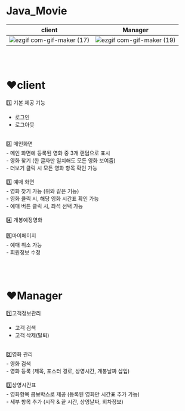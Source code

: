 # Java_Movie

|client|Manager|
|---|---|
|![ezgif com-gif-maker (17)](https://user-images.githubusercontent.com/69586104/147101289-ec121518-064a-4e0c-b7ed-6ca758b57e37.gif)|![ezgif com-gif-maker (19)](https://user-images.githubusercontent.com/69586104/147101765-ab9614ab-ee3c-4f88-9c34-de33fe385a19.gif)|

<br>
<br>

# ❤client <br>
1️⃣ 기본 제공 기능 <br>
- 로그인 <br>
- 로그아웃
<br>
2️⃣ 메인화면 <br>
- 메인 화면에 등록된 영화 중 3개 랜덤으로 표시 <br>
- 영화 찾기 (한 글자만 일치해도 모든 영화 보여줌) <br>
- 더보기 클릭 시 모든 영화 항목 확인 가능 <br>
<br>
3️⃣ 예매 화면 <br>
- 영화 찾기 가능 (위와 같은 기능) <br>
- 영화 클릭 시, 해당 영화 시간표 확인 가능 <br>
- 예매 버튼 클릭 시, 좌석 선택 가능 <br>
<br>
4️⃣ 개봉예정영화 <br>
<br>
5️⃣마이페이지 <br>
- 예매 취소 가능 <br>
- 회원정보 수정 <br>
<br>
<br>
<br>

# ❤Manager <br>
1️⃣고객정보관리 <br>
- 고객 검색 <br>
- 고객 삭제(탈퇴) <br>
 <br>
2️⃣영화 관리 <br>
- 영화 검색 <br> 
- 영화 등록 (제목, 포스터 경로, 상영시간, 개봉날짜 삽입) <br>
<br>
3️⃣상영시간표 <br>
- 영화항목 콤보박스로 제공 (등록된 영화만 시간표 추가 가능) <br>
- 세부 항목 추가 (시작 & 끝 시간, 상영날짜, 회차정보) <br>


